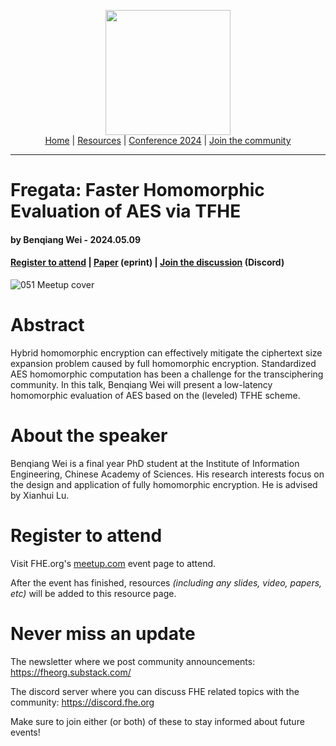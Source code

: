 <!-- Main header navigation -->
<p align="center">
  <img width="200" src="https://user-images.githubusercontent.com/5758427/180978488-db825482-5a58-4c7c-9589-c494a6f0be04.png"><br/>
  <a href="https://fhe-org.github.io">Home</a> | <a href="https://fhe-org.github.io/resources">Resources</a> | <a href="https://fhe-org.github.io/conferences/conference-2024/">Conference 2024</a> | <a href="https://fhe-org.github.io/community">Join the community</a>
</p>
<hr/>
<!-- /Main header navigation -->


# Fregata: Faster Homomorphic Evaluation of AES via TFHE
#### by Benqiang Wei - 2024.05.09
#### <a href="">Register to attend</a> | <!-- Video recording (Youtube) | --> <a href="https://link.springer.com/chapter/10.1007/978-3-031-49187-0_20">Paper</a> (eprint) | <a href="https://discord.fhe.org">Join the discussion</a> (Discord)


![051 Meetup cover](https://github.com/FHE-org/fhe-org.github.io/assets/37557436/a0a89c6e-003b-4a7c-8e3e-9f0f772f676b)



# Abstract

Hybrid homomorphic encryption can effectively mitigate the ciphertext size expansion problem caused by full homomorphic encryption. Standardized AES homomorphic computation has been a challenge for the transciphering community.
In this talk, Benqiang Wei will present a low-latency homomorphic evaluation of AES based on the (leveled) TFHE scheme.

# About the speaker

Benqiang Wei is a final year PhD student at the Institute of Information Engineering, Chinese Academy of Sciences. His research interests focus on the design and application of fully homomorphic encryption. He is advised by Xianhui Lu.

# Register to attend

Visit FHE.org's [meetup.com]() event page to attend.

After the event has finished, resources *(including any slides, video, papers, etc)* will be added to this resource page.

# Never miss an update

The newsletter where we post community announcements: https://fheorg.substack.com/

The discord server where you can discuss FHE related topics with the community: https://discord.fhe.org

Make sure to join either (or both) of these to stay informed about future events!
